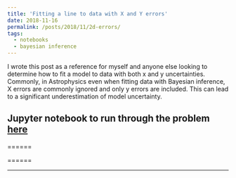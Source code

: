 ```yaml
---
title: 'Fitting a line to data with X and Y errors'
date: 2018-11-16
permalink: /posts/2018/11/2d-errors/
tags:
  - notebooks
  - bayesian inference
---
```


I wrote this post as a reference for myself and anyone else looking to determine how to fit a model to data with both x and y uncertainties.
Commonly, in Astrophysics even when fitting data with Bayesian inference, X errors are commonly ignored and only y errors are included. This can lead to a significant underestimation of model uncertainty.

Jupyter notebook to run through the problem [here](https://github.com/nikhil-sarin/2Derrors/blob/master/fitting_with_x_and_y_errors.ipynb)
------

======

======

------
